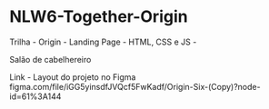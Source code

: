 # NLW6-Together-Origin
 Trilha - Origin - Landing Page - HTML, CSS e JS - 

Salão de cabelhereiro

Link - Layout do projeto no Figma 
figma.com/file/iGG5yinsdfJVQcf5FwKadf/Origin-Six-(Copy)?node-id=61%3A144